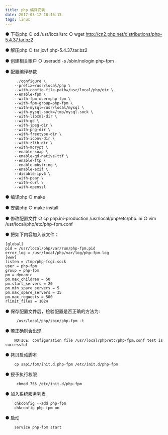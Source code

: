 ```yaml
---
title: php 编译安装
date: 2017-03-12 18:16:15
tags: linux
---
```

  ● 下载php
      ○ cd /usr/local/src
      ○ wget http://cn2.php.net/distributions/php-5.4.37.tar.bz2

  ● 解压php
      ○ tar jxvf  php-5.4.37.tar.bz2

  ● 创建相关账户
      ○ useradd -s /sbin/nologin php-fpm

  ● 配置编译参数
		
		 ./configure \
		--prefix=/usr/local/php \
		--with-config-file-path=/usr/local/php/etc \
		--enable-fpm \
		--with-fpm-user=php-fpm \
		--with-fpm-group=php-fpm \
		--with-mysql=/usr/local/mysql \
		--with-mysql-sock=/tmp/mysql.sock \
		--with-libxml-dir \
		--with-gd \
		--with-jpeg-dir \
		--with-png-dir \
		--with-freetype-dir \
		--with-iconv-dir \
		--with-zlib-dir \
		--with-mcrypt \
		--enable-soap \
		--enable-gd-native-ttf \
		--enable-ftp \
		--enable-mbstring \
		--enable-exif \
		--disable-ipv6 \
		--with-pear \
		--with-curl \
		--with-openssl

  ● 编译php
    ○ make 

  ● 安装php
      ○ make install 

  ● 修改配置文件
      ○ cp php.ini-production /usr/local/php/etc/php.ini
      ○ vim /usr/local/php/etc/php-fpm.conf

  ● 把如下内容加入该文件：
	
	[global]
	pid = /usr/local/php/var/run/php-fpm.pid
	error_log = /usr/local/php/var/log/php-fpm.log
	[www]
	listen = /tmp/php-fcgi.sock
	user = php-fpm
	group = php-fpm
	pm = dynamic
	pm.max_children = 50
	pm.start_servers = 20
	pm.min_spare_servers = 5
	pm.max_spare_servers = 35
	pm.max_requests = 500
	rlimit_files = 1024

  ● 保存配置文件后，检验配置是否正确的方法为:
		
		 /usr/local/php/sbin/php-fpm -t

  ● 若正确则会出现
		
		NOTICE: configuration file /usr/local/php/etc/php-fpm.conf test is successful

  ● 拷贝启动脚本
		
		cp sapi/fpm/init.d.php-fpm /etc/init.d/php-fpm 

  ● 授予执行权限
		
		 chmod 755 /etc/init.d/php-fpm

  ● 加入系统服务列表
		
		chkconfig --add php-fpm
		chkconfig php-fpm on

  ● 启动

		service php-fpm start
